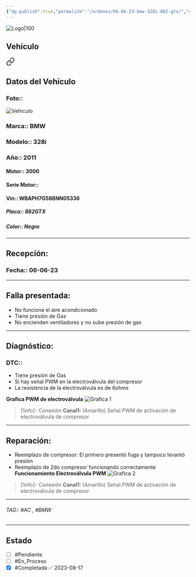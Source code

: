 ```yaml
---
{"dg-publish":true,"permalink":"/ordenes/06-06-23-bmw-328i-882-gtx/","created":"","updated":""}
---
```


![Logo|100](http://drive.google.com/uc?export=view&id=137fl3TIZ0-PU8b-Pt0bsjclwHub_u78G)

## Vehículo

<div class="transclusion internal-embed is-loaded"><a class="markdown-embed-link" href="/vehiculos/bmw/bmw-328i-882-gtx/#datos-del-vehiculo" aria-label="Open link"><svg xmlns="http://www.w3.org/2000/svg" width="24" height="24" viewBox="0 0 24 24" fill="none" stroke="currentColor" stroke-width="2" stroke-linecap="round" stroke-linejoin="round" class="svg-icon lucide-link"><path d="M10 13a5 5 0 0 0 7.54.54l3-3a5 5 0 0 0-7.07-7.07l-1.72 1.71"></path><path d="M14 11a5 5 0 0 0-7.54-.54l-3 3a5 5 0 0 0 7.07 7.07l1.71-1.71"></path></svg></a><div class="markdown-embed">



## Datos del Vehículo 
### Foto::
![Vehículo](http://drive.google.com/uc?export=view&id=1-a4O94g404Ud7N-PFu5K362Oj7TIxTBe)


### Marca:: BMW
### Modelo:: 328i
### Año:: 2011
#### Motor:: 3000
#### Serie Motor:: 
#### Vin:: WBAPH7G58BNN05336
##### Placa:: 882GTX
##### Color:: Negro
---


</div></div>


## Recepción:
### Fecha:: 06-06-23

---

## Falla presentada:
- No funciona el aire acondicionado 
- Tiene presión de Gas 
- No encienden ventiladores y no sube presión de gas 

---

## Diagnóstico:
### DTC:: 
- Tiene presión de Gas
- Si hay señal PWM en la electroválvula del compresor 
- La resistencia de la electroválvula es de 6ohms

**Grafica PWM de electroválvula**
![Grafica 1](http://drive.google.com/uc?export=view&id=1-ba3sdyfW7meoWvMUVFsQmn9-vOFbuaO)


>[!info]- Conexión
>**Canal1:**
>(Amarillo) Señal PWM de activación de electroválvula de compresor 




---

## Reparación:
- Reemplazo de compresor: El primero presentó fuga y tampoco levantó presión
- Reemplazo de 2do compresor funcionando correctamente 
**Funcionamiento Electroválvula PWM**
![Grafica 2](http://drive.google.com/uc?export=view&id=1-tw_87r660eBHIX70v069iHAEA5VTubK)


>[!info]- Conexión
>**Canal1:**
>(Amarillo) Señal PWM de activación de electroválvula de compresor 

---

###### TAG:: #AC , #BMW 




---

## Estado

- [ ] #Pendiente
- [ ] #En_Proceso 
- [x] #Completada ✅ 2023-08-17